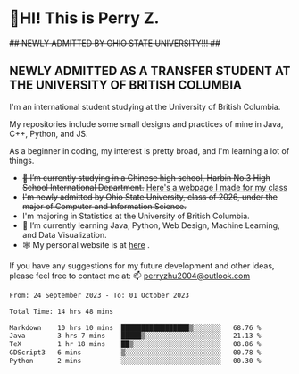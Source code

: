# 🌄HI! This is Perry Z. <br> #
<s>## NEWLY ADMITTED BY OHIO STATE UNIVERSITY!!! ##</s>
## NEWLY ADMITTED AS A TRANSFER STUDENT AT THE UNIVERSITY OF BRITISH COLUMBIA ##
I'm an international student studying at the University of British Columbia. <br>

My repositories include some small designs and practices of mine in Java, C++, Python, and JS. <br>

As a beginner in coding, my interest is pretty broad, and I'm learning a lot of things. <br>
- <s>🔭 I’m currently studying in a Chinese high school, Harbin No.3 High School International Department.</s> [Here's a webpage I made for my class](https://perry2004.github.io/weirdos/)
- <s> I'm newly admitted by Ohio State University, class of 2026, under the major of Computer and Information Science. </s>
- I'm majoring in Statistics at the University of British Columbia. 
- 🌱 I’m currently learning Java, Python, Web Design, Machine Learning, and Data Visualization. 
- 🕸️ My personal website is at <a href="https://zhu-yp.cn">here</a> .  

If you have any suggestions for my future development and other ideas, please feel free to contact me at: 📫 [perryzhu2004@outlook.com](mailto:perryzhu2004@outlook.com)

<!--START_SECTION:waka-->

```txt
From: 24 September 2023 - To: 01 October 2023

Total Time: 14 hrs 48 mins

Markdown    10 hrs 10 mins  █████████████████▒░░░░░░░   68.76 %
Java        3 hrs 7 mins    █████▒░░░░░░░░░░░░░░░░░░░   21.13 %
TeX         1 hr 18 mins    ██▒░░░░░░░░░░░░░░░░░░░░░░   08.86 %
GDScript3   6 mins          ▒░░░░░░░░░░░░░░░░░░░░░░░░   00.78 %
Python      2 mins          ░░░░░░░░░░░░░░░░░░░░░░░░░   00.30 %
```

<!--END_SECTION:waka-->
